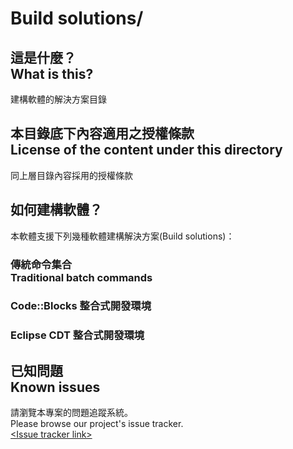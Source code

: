 # Build solutions/
## 這是什麼？<br />What is this?
建構軟體的解決方案目錄

## 本目錄底下內容適用之授權條款<br />License of the content under this directory
同上層目錄內容採用的授權條款

## 如何建構軟體？
本軟體支援下列幾種軟體建構解決方案(Build solutions)：

### 傳統命令集合<br />Traditional batch commands

### Code::Blocks 整合式開發環境

### Eclipse CDT 整合式開發環境

## 已知問題<br />Known issues
請瀏覽本專案的問題追蹤系統。  
Please browse our project's issue tracker.  
[&lt;Issue tracker link&gt;](about:blank)
